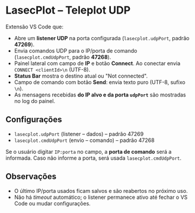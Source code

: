 
# LasecPlot – Teleplot UDP

Extensão VS Code que:
- Abre um **listener UDP** na porta configurada (`lasecplot.udpPort`, padrão **47269**).
- Envia comandos UDP para o IP/porta de comando (`lasecplot.cmdUdpPort`, padrão **47268**).
- Painel lateral com campo de **IP** e botão **Connect**. Ao conectar envia `CONNECT <clientId>\n` (UTF-8).
- **Status Bar** mostra o destino atual ou "Not connected".
- Campo de comando com botão **Send**: envia texto puro (UTF-8, sufixo `\n`).  
- As mensagens recebidas **do IP alvo e da porta `udpPort`** são mostradas no log do painel.

## Configurações
- `lasecplot.udpPort` (listener – dados) – padrão 47269  
- `lasecplot.cmdUdpPort` (envio – comando) – padrão 47268

Se o usuário digitar `IP:porta` no campo, a **porta de comando** será a informada. Caso não informe a porta, será usada `lasecplot.cmdUdpPort`.

## Observações
- O último IP/porta usados ficam salvos e são reabertos no próximo uso.
- Não há *timeout* automático; o listener permanece ativo até fechar o VS Code ou mudar configurações.
